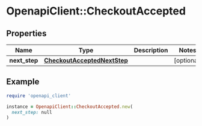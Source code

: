 # OpenapiClient::CheckoutAccepted

## Properties

| Name | Type | Description | Notes |
| ---- | ---- | ----------- | ----- |
| **next_step** | [**CheckoutAcceptedNextStep**](CheckoutAcceptedNextStep.md) |  | [optional] |

## Example

```ruby
require 'openapi_client'

instance = OpenapiClient::CheckoutAccepted.new(
  next_step: null
)
```

